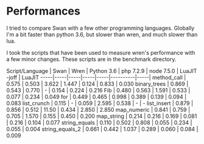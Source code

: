 # Performances
I tried to compare Swan with a few other programming languages. Globally I'm a bit faster than python 3.6, but slower than wren, and much slower than lua.

I took the scripts that have been used to measure wren's performance with a few minor changes. These scripts are in the benchmark directory.

Script/Language | Swan | Wren | Python 3.6 |  php 7.2.9 | node 7.5.0 | LuaJIT -joff | LuaJIT
-----|-----|-----|-----|-----|----------|-----|
method_call | 0.575 | 0.503 | 3.622 | 1.447 | 0.124 | 0.833 | 0.030
binary_trees | 0.869 | 0.543 | 0.770 | - | 0.154  | 0.224 | 0.216
Fib | 0.480 |  0.563 | 1.591 | 0.533 | 0.077 | 0.234 |  0.049
for | 0.449 |  0.465 |  0.998 | 0.389 | 0.139 | 0.094 | 0.083
list_crunch | 0.115 | - | 0.059 | 2.595 | 0.538 | - | - 
list_insert | 0.879 | 0.856 | 0.512 | 11.50 | 0.434 | 2.850 | 2.850
map_numeric | 0.841 | 0.759 | 0.705 | 1.570 | 0.155 | 0.450 | 0.200
map_string | 0.214 | 0.216 | 0.169 | 0.081 | 0.216 | 0.104 | 0.077
string_equals | 0.110 | 0.502 | 0.808 | 0.055 | 0.234 | 0.055 | 0.004
string_equals_2 | 0.661 | 0.442 |  1.037 | 0.289 | 0.060 | 0.084 | 0.009
